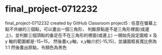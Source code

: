 # final_project-0712232
final_project-0712232 created by GitHub Classroom
project5 :
任意在螢幕上點不共線的三個點，可以畫出一個三角形，
判斷原點是不是三角形裡面(或邊上)，並判斷三個頂點的垂足在不在三角形的裡面(或邊上)
一開始先設定圖框 x 及 y 軸的範圍都是-15~15，
然後畫x,y軸，x,y軸介於[-15,15]，並讓圖框長寬比例為 1:1
然後畫出原點，令顏色為黑色
